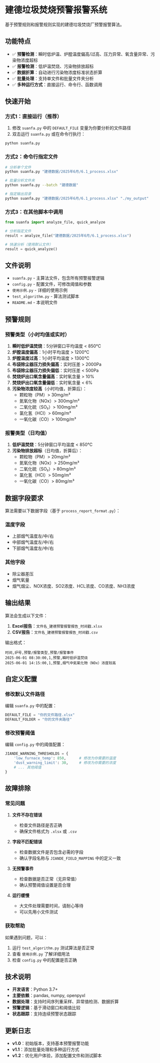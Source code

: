 # 建德垃圾焚烧预警报警系统

基于预警规则和报警规则实现的建德垃圾焚烧厂预警报警算法。

## 功能特点

- ✅ **预警检测**：瞬时低炉温、炉膛温度偏高/过高、压力异常、氧含量异常、污染物浓度超标
- ✅ **报警检测**：低炉温焚烧、污染物排放超标
- ✅ **数据折算**：自动进行污染物浓度标准状态折算
- ✅ **批量处理**：支持单文件和批量文件夹分析
- ✅ **多种运行方式**：直接运行、命令行、函数调用

## 快速开始

### 方式1：直接运行（推荐）

1. 修改 `suanfa.py` 中的 `DEFAULT_FILE` 变量为你要分析的文件路径
2. 双击运行 `suanfa.py` 或在命令行执行：
```bash
python suanfa.py
```

### 方式2：命令行指定文件

```bash
# 分析单个文件
python suanfa.py "建德数据/2025年6月/6.1_process.xlsx"

# 批量分析文件夹
python suanfa.py --batch "建德数据"

# 指定输出目录
python suanfa.py "建德数据/2025年6月/6.1_process.xlsx" "./my_output"
```

### 方式3：在其他脚本中调用

```python
from suanfa import analyze_file, quick_analyze

# 分析指定文件
result = analyze_file("建德数据/2025年6月/6.1_process.xlsx")

# 快速分析（使用默认文件）
result = quick_analyze()
```

## 文件说明

- `suanfa.py` - 主算法文件，包含所有预警报警逻辑
- `config.py` - 配置文件，可修改阈值和参数
- `使用示例.py` - 详细的使用示例
- `test_algorithm.py` - 算法测试脚本
- `README.md` - 本说明文件

## 预警规则

### 预警类型（小时均值或实时）

1. **瞬时低炉温焚烧**：5分钟窗口平均温度 < 850℃
2. **炉膛温度偏高**：1小时平均温度 > 1200℃
3. **炉膛温度过高**：1小时平均温度 > 1300℃
4. **布袋除尘器压力损失偏高**：实时压差 > 2000Pa
5. **布袋除尘器压力损失偏低**：实时压差 < 500Pa
6. **焚烧炉出口氧含量偏高**：实时氧含量 > 10%
7. **焚烧炉出口氧含量偏低**：实时氧含量 < 6%
8. **污染物浓度较高**（小时均值，折算后）：
   - 颗粒物（PM）> 30mg/m³
   - 氮氧化物（NOx）> 300mg/m³
   - 二氧化硫（SO₂）> 100mg/m³
   - 氯化氢（HCl）> 60mg/m³
   - 一氧化碳（CO）> 100mg/m³

### 报警类型（日均值）

1. **低炉温焚烧**：5分钟窗口平均温度 < 850℃
2. **污染物排放超标**（日均值，折算后）：
   - 颗粒物（PM）> 20mg/m³
   - 氮氧化物（NOx）> 250mg/m³
   - 二氧化硫（SO₂）> 80mg/m³
   - 氯化氢（HCl）> 50mg/m³
   - 一氧化碳（CO）> 80mg/m³

## 数据字段要求

算法需要以下数据字段（基于 `process_report_format.py`）：

### 温度字段
- 上部烟气温度左/中/右
- 中部烟气温度左/中/右
- 下部烟气温度左/中/右

### 其他字段
- 除尘器差压
- 烟气氧量
- 烟气烟尘、NOX浓度、SO2浓度、HCL浓度、CO浓度、NH3浓度

## 输出结果

算法会生成以下文件：

1. **Excel报告**：`文件名_建德预警报警报告_时间戳.xlsx`
2. **CSV报告**：`文件名_建德预警报警报告_时间戳.csv`

输出格式：
```
时间,炉号,预警/报警类型,预警/报警事件
2025-06-01 08:30:00,1,预警,瞬时低炉温焚烧
2025-06-01 14:15:00,1,预警,烟气中氮氧化物（NOx）浓度较高
```

## 自定义配置

### 修改默认文件路径

编辑 `suanfa.py` 中的配置：
```python
DEFAULT_FILE = "你的文件路径.xlsx"
DEFAULT_FOLDER = "你的文件夹路径"
```

### 修改预警阈值

编辑 `config.py` 中的阈值配置：
```python
JIANDE_WARNING_THRESHOLDS = {
    'low_furnace_temp': 850,      # 修改为你需要的温度
    'dust_warning_limit': 30,     # 修改为你需要的浓度
    # ... 其他阈值
}
```

## 故障排除

### 常见问题

1. **文件不存在错误**
   - 检查文件路径是否正确
   - 确保文件格式为 `.xlsx` 或 `.csv`

2. **字段不匹配错误**
   - 检查数据文件是否包含必需的字段
   - 确认字段名称与 `JIANDE_FIELD_MAPPING` 中的定义一致

3. **无预警事件**
   - 检查数据是否正常（无异常值）
   - 确认预警阈值设置是否合理

4. **运行缓慢**
   - 大文件处理需要时间，请耐心等待
   - 可以先用小文件测试

### 获取帮助

如果遇到问题，可以：
1. 运行 `test_algorithm.py` 测试算法是否正常
2. 查看 `使用示例.py` 了解详细用法
3. 检查 `config.py` 中的配置是否正确

## 技术说明

- **开发语言**：Python 3.7+
- **主要依赖**：pandas, numpy, openpyxl
- **数据处理**：支持时间序列重采样、异常值检测、数据折算
- **预警逻辑**：基于滑动窗口和阈值比较
- **状态跟踪**：支持连续预警状态跟踪

## 更新日志

- **v1.0**：初始版本，支持基本预警报警功能
- **v1.1**：添加批量处理和多种运行方式
- **v1.2**：优化用户体验，添加配置文件和测试脚本
